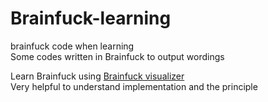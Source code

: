 # Brainfuck-learning
brainfuck code when learning  
Some codes written in Brainfuck to output wordings   

Learn Brainfuck using [Brainfuck visualizer](https://github.com/fatiherikli/brainfuck-visualizer)   
Very helpful to understand implementation and the principle  
